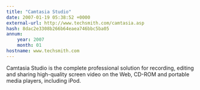 ```yaml
---
title: "Camtasia Studio"
date: 2007-01-19 05:38:52 +0000
external-url: http://www.techsmith.com/camtasia.asp
hash: 8dac2e3308b266b64eaea746bbc5ba05
annum:
    year: 2007
    month: 01
hostname: www.techsmith.com
---
```


Camtasia Studio is the complete professional solution for recording, editing and sharing high-quality screen video on the Web, CD-ROM and portable media players, including iPod.
